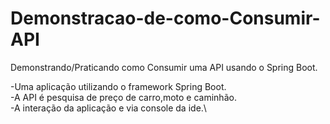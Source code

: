 # Demonstracao-de-como-Consumir-API
Demonstrando/Praticando como Consumir uma API usando o Spring Boot.

-Uma aplicação utilizando o framework Spring Boot.\
-A API é pesquisa de preço de carro,moto e caminhão.\
-A interação da aplicação e via console da ide.\
